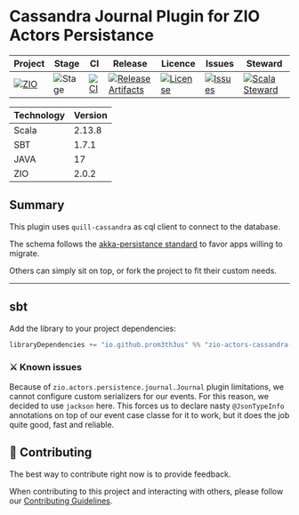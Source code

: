 # Cassandra Journal Plugin for ZIO Actors Persistance
| Project                       | Stage                 | CI                         | Release                                                               | Licence                                   | Issues                                 | Steward                                                   |
|-------------------------------|-----------------------|----------------------------|-----------------------------------------------------------------------|-------------------------------------------|----------------------------------------|-----------------------------------------------------------|
| [![ZIO][Badge-ZIO]][Link-Zio] | ![Stage][Badge-Stage] | [![CI][Badge-CI]][Link-CI] | [![Release Artifacts][Badge-SonatypeReleases]][Link-SonatypeReleases] | [![License][Badge-Licence]][Link-Licence] | [![Issues][Badge-Issues]][Link-Issues] | [![Scala Steward][Badge-ScalaSteward]][Link-ScalaSteward] |

|Technology   | Version |
|-------------|---------|
|Scala        | 2.13.8  |
|SBT          | 1.7.1   |
|JAVA         | 17      |
|ZIO          | 2.0.2   |

## Summary
This plugin uses `quill-cassandra` as cql client to connect to the database.

The schema follows the [akka-persistance standard](https://doc.akka.io/docs/akka-persistence-cassandra/current/journal.html#schema) to favor apps willing to migrate.

Others can simply sit on top, or fork the project to fit their custom needs.

<hr/>

## sbt
Add the library to your project dependencies:

```scala
libraryDependencies += "io.github.prom3th3us" %% "zio-actors-cassandra-journal" % "<version>"
```

### ⚔️ Known issues
Because of `zio.actors.persistence.journal.Journal` plugin limitations, we cannot configure custom serializers for our events.
For this reason, we decided to use `jackson` here. This forces us to declare nasty `@JsonTypeInfo` annotations on top of our event case classe for it to work, but it does the job quite good, fast and reliable.

## 🤝 Contributing

The best way to contribute right now is to provide feedback.

When contributing to this project and interacting with others, please follow our [Contributing Guidelines](./CONTRIBUTING.md).


[Badge-SonatypeReleases]: https://img.shields.io/nexus/r/io.github.prom3th3us/zio-actors-cassandra-journal_2.13.svg?server=https%3A%2F%2Fs01.oss.sonatype.org "Sonatype Releases"
[Link-SonatypeReleases]: https://s01.oss.sonatype.org/content/repositories/releases/io/github/prom3th3us/zio-actors-cassandra-journal_2.13/ "Sonatype Releases"
[Badge-CI]: https://github.com/prom3th3us/zio-actors-cassandra-journal/actions/workflows/ci.yml/badge.svg
[Link-CI]: https://github.com/prom3th3us/zio-actors-cassandra-journal/actions/workflows/ci.yml
[Badge-Stage]: https://img.shields.io/badge/stage-experimental-yellow.svg
[Badge-Licence]: https://img.shields.io/badge/license-Apache_2.0-blue.svg 
[Link-Licence]: https://opensource.org/licenses/Apache-2.0
[Badge-Issues]: https://img.shields.io/github/issues/prom3th3us/zio-actors-cassandra-journal
[Link-Issues]: https://isitmaintained.com/project/Prom3th3us/zio-actors-cassandra-journal
[Badge-ZIO]: https://img.shields.io/badge/zio-2.0-red
[Link-ZIO]: https://zio.dev/
[Badge-ScalaSteward]: https://img.shields.io/badge/Scala_Steward-helping-blue.svg?style=flat&logo=data:image/png;base64,iVBORw0KGgoAAAANSUhEUgAAAA4AAAAQCAMAAAARSr4IAAAAVFBMVEUAAACHjojlOy5NWlrKzcYRKjGFjIbp293YycuLa3pYY2LSqql4f3pCUFTgSjNodYRmcXUsPD/NTTbjRS+2jomhgnzNc223cGvZS0HaSD0XLjbaSjElhIr+AAAAAXRSTlMAQObYZgAAAHlJREFUCNdNyosOwyAIhWHAQS1Vt7a77/3fcxxdmv0xwmckutAR1nkm4ggbyEcg/wWmlGLDAA3oL50xi6fk5ffZ3E2E3QfZDCcCN2YtbEWZt+Drc6u6rlqv7Uk0LdKqqr5rk2UCRXOk0vmQKGfc94nOJyQjouF9H/wCc9gECEYfONoAAAAASUVORK5CYII=
[Link-ScalaSteward]: https://scala-steward.org

